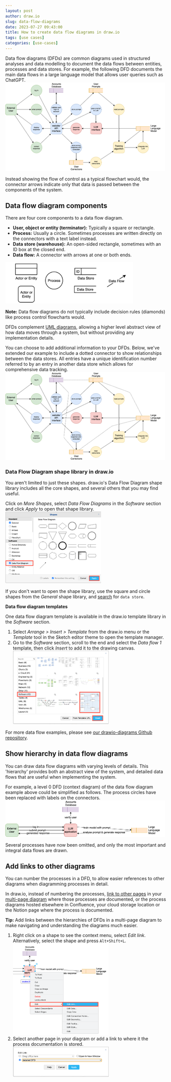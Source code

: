 ```yaml
---
layout: post
author: draw.io
slug: data-flow-diagrams
date: 2023-07-27 09:43:00
title: How to create data flow diagrams in draw.io
tags: [use cases]
categories: [use-cases]
---
```


Data flow diagrams (DFDs) are common diagrams used in structured analyses and data modelling to document the data flows between entities, processes and data stores. For example, the following DFD documents the main data flows in a large language model that allows user queries such as ChatGPT.
<br />[<img src="/assets/img/blog/data-flow-diagram-example.png" style="width=100%;max-width:500px;height:auto;" alt="Data flow diagrams are simple to draw and show how data moves around in a system">](https://viewer.diagrams.net/?lightbox=1&highlight=0000ff&edit=_blank&layers=1&nav=1&title=#Uhttps%3A%2F%2Fraw.githubusercontent.com%2Fjgraph%2Fdrawio-diagrams%2Fdev%2Fblog%2Fdata-flow.drawio)

Instead showing the flow of control as a typical flowchart would, the connector arrows indicate only that data is passed between the components of the system.

## Data flow diagram components

There are four core components to a data flow diagram.

* **User, object or entity (terminator):** Typically a square or rectangle.
* **Process:** Usually a circle. Sometimes processes are written directly on the connectors with a text label instead.
* **Data store (warehouse):** An open-sided rectangle, sometimes with an ID box at the closed end. 
* **Data flow:** A connector with arrows at one or both ends. 

<img src="/assets/img/blog/data-flow-diagram-shapes.png" style="width=100%;max-width:400px;height:auto;" alt="Data flow diagrams use simple shapes and connectors to show actors/entities, processes, data stores and data flows">

**Note:** Data flow diagrams do not typically include decision rules (diamonds) like process control flowcharts would. 

DFDs complement [UML diagrams](/search?search=UML), allowing a higher level abstract view of how data moves through a system, but without providing any implementation details. 

You can choose to add additional information to your DFDs. Below, we've extended our example to include a dotted connector to show relationships between the data stores. All entries have a unique identification number referred to by an entry in another data store which allows for comprehensive data tracking. 
<br />[<img src="/assets/img/blog/data-flow-diagram-example-extended.png" style="width=100%;max-width:500px;height:auto;" alt="Data flow diagrams are simple to draw and show how data moves around in a system">](https://viewer.diagrams.net/?lightbox=1&highlight=0000ff&edit=_blank&layers=1&nav=1&title=#Uhttps%3A%2F%2Fraw.githubusercontent.com%2Fjgraph%2Fdrawio-diagrams%2Fdev%2Fblog%2Fdata-flow.drawio)

### Data Flow Diagram shape library in draw.io

You aren't limited to just these shapes. draw.io's Data Flow Diagram shape library includes all the core shapes, and several others that you may find useful. 

Click on _More Shapes_, select _Data Flow Diagrams_ in the _Software_ section and click _Apply_ to open that shape library. 
<br /><img src="/assets/img/blog/data-flow-diagram-shape-library.png" style="width=100%;max-width:300px;height:auto;" alt="Open the Data Flow Diagram shape library in draw.io for quick access to all related shapes">

If you don't want to open the shape library, use the square and circle shapes from the _General_ shape library, and [search](/doc/faq/shape-search.html) for ``data store``.

**Data flow diagram templates**

One data flow diagram template is available in the draw.io template library in the _Software_ section. 

1. Select _Arrange > Insert > Template_ from the draw.io menu or the _Template_ tool in the Sketch editor theme to open the template manager. 
2. Go to the _Software_ section, scroll to the end and select the _Data flow 1_ template, then click _Insert_ to add it to the drawing canvas. 
<br /><img src="/assets/img/blog/data-flow-diagram-template.png" style="width=100%;max-width:300px;height:auto;" alt="Use a data flow template from the draw.io template library">

For more data flow examples, please see [our drawio-diagrams Github repository](https://github.com/jgraph/drawio-diagrams/tree/dev/templates/software). 

## Show hierarchy in data flow diagrams

You can draw data flow diagrams with varying levels of details. This 'hierarchy' provides both an abstract view of the system, and detailed data flows that are useful when implementing the system.  

For example, a level 0 DFD (context diagram) of the data flow diagram example above could be simplified as follows. The process circles have been replaced with labels on the connectors.
<br />[<img src="/assets/img/blog/data-flow-diagram-context-diagram.png" style="width=100%;max-width:500px;height:auto;" alt="The most abstract and top level data flow diagram is called a context diagram">](https://viewer.diagrams.net/?lightbox=1&page=1&page=1&highlight=0000ff&edit=_blank&layers=1&nav=1&title=#Uhttps%3A%2F%2Fraw.githubusercontent.com%2Fjgraph%2Fdrawio-diagrams%2Fdev%2Fblog%2Fdata-flow.drawio)

Several processes have now been omitted, and only the most important and integral data flows are drawn. 

## Add links to other diagrams

You can number the processes in a DFD, to allow easier references to other diagrams when diagramming processes in detail. 

In draw.io, instead of numbering the processes, [link to other pages](/doc/faq/insert-text-link.html) in your [multi-page diagram](/blog/multiple-page-diagrams.html) where those processes are documented, or the process diagrams hosted elsewhere in Confluence, your cloud storage location or the Notion page where the process is documented. 

**Tip:** Add links between the hierarchies of DFDs in a multi-page diagram to make navigating and understanding the diagrams much easier.

1. Right click on a shape to see the context menu, select _Edit link_. Alternatively, select the shape and press ``Alt+Shift+L``.
<br /><img src="/assets/img/blog/data-flow-diagram-edit-link.png" style="width=100%;max-width:300px;height:auto;" alt="Add a link to processes or entities to let diagram viewers jump to a diagram that documents in more detail">
1. Select another page in your diagram or add a link to where it the process documentation is stored.
<br /><img src="/assets/img/blog/data-flow-diagram-link-to-page.png" style="width=100%;max-width:300px;height:auto;" alt="Add a link to another page in your multi-page draw.io diagram to improve navigation">